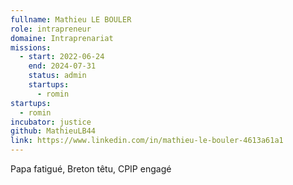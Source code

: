 ```yaml
---
fullname: Mathieu LE BOULER
role: intrapreneur
domaine: Intraprenariat
missions:
  - start: 2022-06-24
    end: 2024-07-31
    status: admin
    startups:
      - romin
startups:
  - romin
incubator: justice
github: MathieuLB44
link: https://www.linkedin.com/in/mathieu-le-bouler-4613a61a1
---
```

Papa fatigué, Breton têtu, CPIP engagé